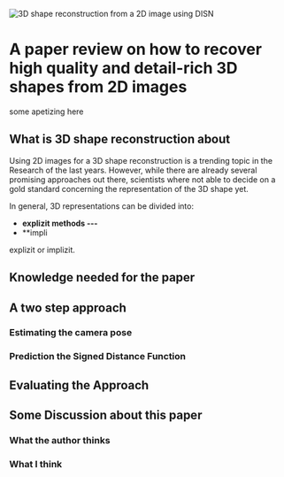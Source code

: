 ![3D shape reconstruction from a 2D image using DISN](tmp)
# A paper review on how to recover high quality and detail-rich 3D shapes from 2D images
some apetizing here
## What is 3D shape reconstruction about
Using 2D images for a 3D shape reconstruction is a trending topic in the Research of the last  years. However, while there are already several promising approaches out there, scientists where not able to decide on a gold standard concerning the representation of the 3D shape yet.

In general, 3D representations can be divided into:

 - **explizit methods ---**
 - **impli

explizit or implizit.
## Knowledge needed for the paper
## A two step approach

### Estimating the camera pose

### Prediction the Signed Distance Function

## Evaluating the Approach

## Some Discussion about this paper

### What the author thinks

### What I think

<!--stackedit_data:
eyJoaXN0b3J5IjpbMTM5MjI1OTQ3NiwxMzM2NzYxMTE2LC0xMD
czNTc3NDUyLDIwMDAyODA4MDEsLTY2OTU0NDg1NiwyMzMxOTI5
N119
-->